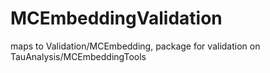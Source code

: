 MCEmbeddingValidation
=====================

maps to Validation/MCEmbedding, package for validation on TauAnalysis/MCEmbeddingTools
